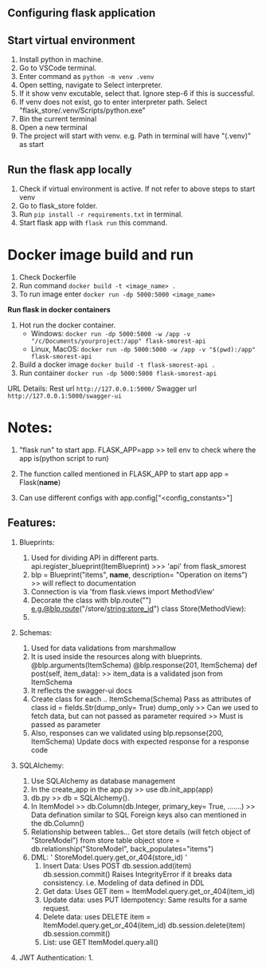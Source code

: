 Configuring flask application
-

Start virtual environment
-
1. Install python in machine.
2. Go to VSCode terminal.
3. Enter command as `python -m venv .venv`
4. Open setting, navigate to Select interpreter.
5. If it show venv excutable, select that. Ignore step-6 if this is successful.
6. If venv does not exist, go to enter interpreter path.
     Select "flask_store/.venv/Scripts/python.exe"
7. Bin the current terminal 
8. Open a new terminal 
9. The project will start with venv. e.g. Path in terminal will have "(.venv)" as start

## Run the flask app locally
1. Check if virtual environment is active. If not refer to above steps to start venv
2. Go to flask_store folder.
3. Run  `pip install -r requirements.txt` in terminal.
4. Start flask app with `flask run` this command.

# Docker image build and run
1. Check Dockerfile
2. Run command `docker build -t <image_name> .`
3. To run image enter `docker run -dp 5000:5000 <image_name>`

**Run  flask in docker containers**
1. Hot run the docker container.
    - Windows:
        `docker run -dp 5000:5000 -w /app -v "/c/Documents/yourproject:/app" flask-smorest-api`
    - Linux, MacOS:
        `docker run -dp 5000:5000 -w /app -v "$(pwd):/app" flask-smorest-api`
2. Build a docker image
    `docker build -t flask-smorest-api .`
3. Run container
    `docker run -dp 5000:5000 flask-smorest-api`

URL Details:
Rest url `http://127.0.0.1:5000/`
Swagger url `http://127.0.0.1:5000/swagger-ui`



# Notes:
1. "flask run" to start app.
    FLASK_APP=app >> tell env to check where the app is(python script to run)

2. The function called mentioned in FLASK_APP to start app
    app = Flask(__name__)

3. Can use different configs with app.config["<config_constants>"]

## Features:
1. Blueprints:
    1. Used for dividing API in different parts. api.register_blueprint(ItemBlueprint) >>> 'api' from flask_smorest
    2. blp = Blueprint("items", __name__, description= "Operation on items") >> will reflect to documentation
    3. Connection is via 'from flask.views import MethodView'
    4. Decorate the class with blp.route("<endpoint>")
        e.g.@blp.route("/store/<string:store_id>")
            class Store(MethodView):
    5. 

2. Schemas:
    1. Used for data validations from marshmallow
    2. It is used inside the resources along with blueprints. 
            @blp.arguments(ItemSchema)
            @blp.response(201, ItemSchema)
            def post(self, item_data): >>  item_data is a validated json from ItemSchema
    3. It reflects the swagger-ui docs
    4. Create class for each .. ItemSchema(Schema)
        Pass as attributes of class id = fields.Str(dump_only= True)
        dump_only >> Can we used to fetch data, but can not passed as parameter
        required >> Must is passed as parameter 
    5. Also, responses can we validated using blp.repsonse(200, ItemSchema) 
        Update docs with expected response for a response code

    
3. SQLAlchemy:
    1. Use SQLAlchemy as database management
    2. In the create_app in the app.py >> use db.init_app(app)
    3. db.py >> db = SQLAlchemy(). 
    4. In ItemModel >> db.Column(db.Integer, primary_key= True, .......) >> Data defination similar to SQL
        Foreign keys also can mentioned in the db.Column()
    5. Relationship between tables...
        Get store details (will fetch object of "StoreModel") from store table object
        store = db.relationship("StoreModel", back_populates="items")
    6. DML: ' StoreModel.query.get_or_404(store_id) ' 
        1. Insert Data: Uses POST
            db.session.add(item)
            db.session.commit()
            Raises IntegrityError if it breaks data consistency. i.e. Modeling of data defined in DDL
        2. Get data: Uses GET 
            item = ItemModel.query.get_or_404(item_id)
        3. Update data: uses PUT
            Idempotency: Same results for a same request. 
        4. Delete data: uses DELETE
            item = ItemModel.query.get_or_404(item_id)
            db.session.delete(item)
            db.session.commit()
        5. List: use GET
            ItemModel.query.all()

4. JWT Authentication:
    1. 